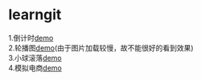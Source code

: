 # learngit
1.倒计时[demo](https://demonyou2.github.io/learngit/05_canvas_count.html)<br/>
2.轮播图[demo](https://demonyou2.github.io/learngit/04_roll_thePictures.html)(由于图片加载较慢，故不能很好的看到效果)<br/>
3.小球滚落[demo](https://demonyou2.github.io/learngit/06_ball_fallDown.html)<br/>
4.模拟电商[demo](https://demonyou2.github.io/learngit/dianshangWeb/index.html)<br/>
